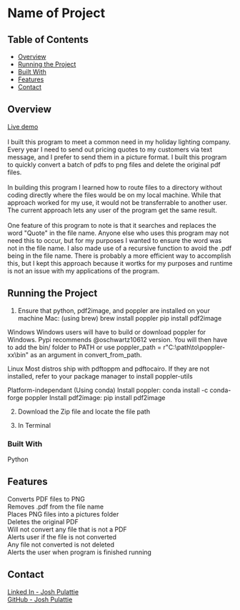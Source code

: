 # Name of Project

## Table of Contents

- [Overview](#overview)
- [Running the Project](#Running)
- [Built With](#built-with)
- [Features](#features)
- [Contact](#contact)

## Overview

[Live demo](https://drive.google.com/file/d/1NmlKyNQ98h6AUvWT_ECFJAWmFyeMW48v/view?usp=share_link) <br>
 <br>
   I built this program to meet a common need in my holiday lighting company.  Every year I need to send out pricing quotes to my customers via text message, and I prefer to send them in a picture format.  I built this program to quickly convert a batch of pdfs to png files and delete the original pdf files.<br>
   <br>
   In building this program I learned how to route files to a directory without coding directly where the files would be on my local machine. While that approach worked for my use, it would not be transferrable to another user.  The current approach lets any user of the program get the same result.    <br>
   <br>
   One feature of this program to note is that it searches and replaces the word "Quote" in the file name.  Anyone else who uses this program may not need this to occur, but for my purposes I wanted to ensure the word was not in the file name. I also made use of a recursive function to avoid the .pdf being in the file name.  There is probably a more efficient way to accomplish this, but I kept this approach because it wortks for my purposes and runtime is not an issue with my applications of the program.<br>

## Running the Project

1. Ensure that python, pdf2image, and poppler are installed on your machine
Mac: (using brew)
brew install poppler
pip install pdf2image

Windows
Windows users will have to build or download poppler for Windows. Pypi recommends @oschwartz10612 version. You will then have to add the bin/ folder to PATH or use poppler_path = r"C:\path\to\poppler-xx\bin" as an argument in convert_from_path.

Linux
Most distros ship with pdftoppm and pdftocairo. If they are not installed, refer to your package manager to install poppler-utils

Platform-independant (Using conda)
Install poppler: conda install -c conda-forge poppler
Install pdf2image: pip install pdf2image

2. Download the Zip file and locate the file path

3. In Terminal

### Built With

Python

## Features

Converts PDF files to PNG <br>
Removes .pdf from the file name <br>
Places PNG files into a pictures folder <br>
Deletes the original PDF <br>
Will not convert any file that is not a PDF <br>
Alerts user if the file is not converted <br>
Any file not converted is not deleted <br>
Alerts the user when program is finished running <br>


## Contact

[Linked In - Josh Pulattie](https://https://www.linkedin.com/in/joshpulattie817) <br>
[GitHub - Josh Pulattie](https://github.com/jpulattie)
